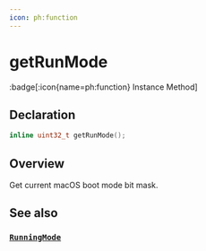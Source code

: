```yaml
---
icon: ph:function
---
```


# getRunMode

:badge[:icon{name=ph:function} Instance Method]

## Declaration

```cpp
inline uint32_t getRunMode();
```

## Overview

Get current macOS boot mode bit mask.

## See also

### [`RunningMode`](/lilu-docs/kern_api.hpp/liluapi/runningmode)
